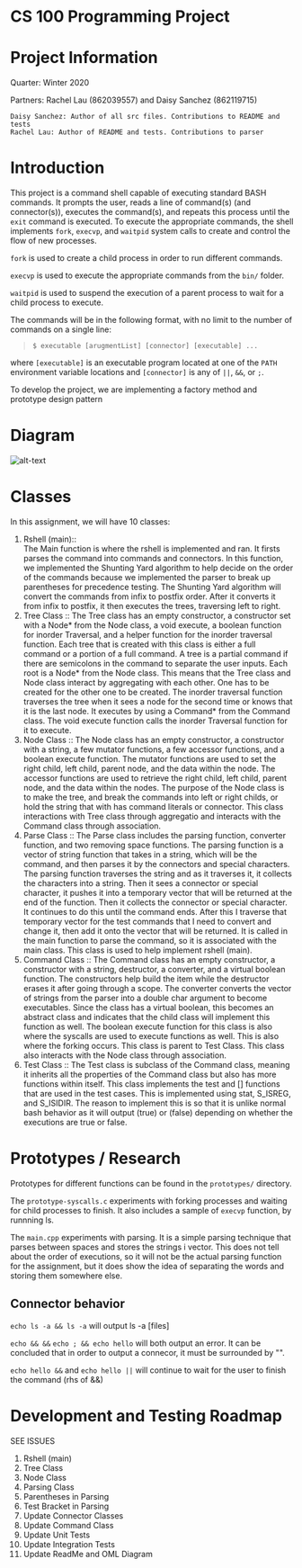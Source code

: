 # CS 100 Programming Project

# Project Information
  Quarter: Winter 2020
  
  Partners: 
    Rachel Lau (862039557) and 
    Daisy Sanchez (862119715)
    
    Daisy Sanchez: Author of all src files. Contributions to README and tests
    Rachel Lau: Author of README and tests. Contributions to parser

# Introduction
  This project is a command shell capable of executing standard BASH commands. It prompts the user, reads a line of command(s) (and connector(s)), executes the command(s), and repeats this process until the `exit` command is executed.
  To execute the appropriate commands, the shell implements `fork`, `execvp`, and `waitpid` system calls to create and control the flow of new processes. 
  
  `fork` is used to create a child process in order to run different commands.
  
  `execvp` is used to execute the appropriate commands from the `bin/` folder.
  
  `waitpid` is used to suspend the execution of a parent process to wait for a child process to execute.
  
  The commands will be in the following format, with no limit to the number of commands on a single line:
  
 > `$ executable [arugmentList] [connector] [executable] ...`
  
  where `[executable]` is an executable program located at one of the `PATH` environment variable locations and `[connector]` is any of `||`, `&&`, or `;`.
  
  To develop the project, we are implementing a factory method and prototype design pattern


# Diagram
![alt-text](https://github.com/cs100/assignment-weareconfusion/blob/master/images/Assignment3%20Diagram.png?raw=true)

# Classes
In this assignment, we will have 10 classes: 
1. Rshell (main)::  
  The Main function is where the rshell is implemented and ran. It firsts parses the command into commands and connectors. In this function, we implemented the Shunting Yard algorithm to help decide on the order of the commands because we implemented the parser to break up parentheses for precedence testing. The Shunting Yard algorithm will convert the commands from infix to postfix order. After it converts it from infix to postfix, it then executes the trees, traversing left to right. 
2. Tree Class ::
  The Tree class has an empty constructor, a constructor set with a Node* from the Node class, a void execute, a boolean function for inorder Traversal, and a helper function for the inorder traversal function. Each tree that is created with this class is either a full command or a portion of a full command. A tree is a partial command if there are semicolons in the command to separate the user inputs. Each root is a Node* from the Node class. This means that the Tree class and Node class interact by aggregating with each other. One has to be created for the other one to be created. The inorder traversal function traverses the tree when it sees a node for the second time or knows that it is the last node. It executes by using a Command* from the Command class. The void execute function calls the inorder Traversal function for it to execute.  
3. Node Class ::
  The Node class has an empty constructor, a constructor with a string, a few mutator functions, a few accessor functions, and a boolean execute function. The mutator functions are used to set the right child, left child, parent node, and the data within the node. The accessor functions are used to retrieve the right child, left child, parent node, and the data within the nodes. The purpose of the Node class is to make the tree, and break the commands into left or right childs, or hold the string that with has command literals or connector. This class interactions with Tree class through aggregatio and interacts with the Command class through association. 
4. Parse Class :: 
  The Parse class includes the parsing function, converter function, and two removing space functions. The parsing function is a vector of string function that takes in a string, which will be the command, and then parses it by the connectors and special characters. The parsing function traverses the string and as it traverses it, it collects the characters into a string. Then it sees a connector or special character, it pushes it into a temporary vector that will be returned at the end of the function. Then it collects the connector or special character. It continues to do this until the command ends. After this I traverse that temporary vector for the test commands that I need to convert and change it, then add it onto the vector that will be returned. It is called in the main function to parse the command, so it is associated with the main class. This class is used to help implement rshell (main).
5. Command Class ::
  The Command class has an empty constructor, a constructor with a string, destructor, a converter, and a virtual boolean function. The constructors help build the item while the destructor erases it after going through a scope. The converter converts the vector of strings from the parser into a double char argument to become executables. Since the class has a virtual boolean, this becomes an abstract class and indicates that the child class will implement this function as well. The boolean execute function for this class is also where the syscalls are used to execute functions as well. This is also where the forking occurs. This class is parent to Test Class. This class also interacts with the Node class through association. 
6. Test Class ::
  The Test class is subclass of the Command class, meaning it inherits all the properties of the Command class but also has more functions within itself. This class implements the test and [] functions that are used in the test cases. This is implemented using stat, S_ISREG, and S_ISIDIR. The reason to implement this is so that it is unlike normal bash behavior as it will output (true) or (false) depending on whether the executions are true or false. 

# Prototypes / Research
Prototypes for different functions can be found in the `prototypes/` directory.

The `prototype-syscalls.c` experiments with forking processes and waiting for child processes to finish. It also includes a sample of `execvp` function, by runnning ls. 

The `main.cpp` experiments with parsing. It is a simple parsing technique that parses between spaces and stores the strings i vector. This does not tell about the order of executions, so it will not be the actual parsing function for the assignment, but it does show the idea of separating the words and storing them somewhere else. 

## Connector behavior

`echo ls -a && ls -a` will output
    ls -a
    [files] 
    
 `echo && &&`  `echo ; && echo hello` will both output an error. It can be concluded that in order to output a connecor, it must be surrounded by "".
 
 `echo hello &&` and `echo hello ||` will continue to wait for the user to finish the command (rhs of &&)
 

# Development and Testing Roadmap

SEE ISSUES
1. Rshell (main)  
2. Tree Class 
3. Node Class
4. Parsing Class
5. Parentheses in Parsing 
6. Test Bracket in Parsing
7. Update Connector Classes 
8. Update Command Class
9. Update Unit Tests
10. Update Integration Tests
11. Update ReadMe and OML Diagram
